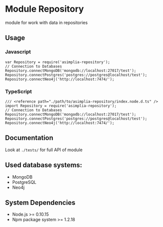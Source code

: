 ﻿# Module Repository

module for work with data in repositories

## Usage
### Javascript
```
var Repository = require('asimplia-repository');
// Connection to Databases
Repository.connectMongoDB('mongodb://localhost:27017/test');
Repository.connectPostgres('postgres://postgres@localhost/test');
Repository.connectNeo4j('http://localhost:7474/');
```

### TypeScript
```
/// <reference path="./path/to/asimplia-repository/index.node.d.ts" />
import Repository = require('asimplia-repository');
// Connection to Databases
Repository.connectMongoDB('mongodb://localhost:27017/test');
Repository.connectPostgres('postgres://postgres@localhost/test');
Repository.connectNeo4j('http://localhost:7474/');
```

## Documentation
Look at ```./tests/``` for full API of module


## Used database systems:
* MongoDB
* PostgreSQL
* Neo4j


## System Dependencies
* Node.js >= 0.10.15
* Npm package system >= 1.2.18

